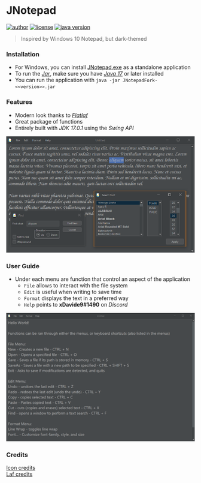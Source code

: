 # JNotepad

[![author](https://img.shields.io/badge/author-xDavide9-brightgreen)](https://github.com/xDavide9)
[![license](https://img.shields.io/github/license/xDavide9/JNotepad?color=red)](https://github.com/xDavide9/JNotepad)
[![java version](https://img.shields.io/badge/Java-17-blue)](https://www.oracle.com/java/technologies/javase/jdk17-archive-downloads.html)

> Inspired by Windows 10 Notepad, but dark-themed

### Installation
- For Windows, you can install [JNotepad.exe](https://github.com/woodrow73/JNotepad/releases) as a standalone application
- To run the [_Jar_](https://github.com/woodrow73/JNotepad/releases), make sure you have [_Java 17_](https://www.oracle.com/java/technologies/javase/jdk17-archive-downloads.html) or later installed
- You can run the application with `java -jar JNotepadFork-<<version>>.jar`

### Features

- Modern look thanks to [_Flatlaf_](https://www.formdev.com/flatlaf/#:~:text=FlatLaf%20is%20a%20modern%20open,on%20Java%208%20or%20newer.)
- Great package of functions
- Entirely built with _JDK 17.0.1_ using the _Swing API_

![lorem](readmepics/2.png)

### User Guide

- Under each menu are function that control an aspect of the application
    - `File` allows to interact with the file system
    - `Edit` is useful when writing to save time
    - `Format` displays the text in a preferred way
    - `Help` points to **xDavide9#1490** on _Discord_

![userguide](readmepics/1.png)

### Credits

[Icon credits](https://www.freeiconspng.com/img/17522)  
[Laf credits](https://github.com/JFormDesigner/FlatLaf)




